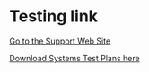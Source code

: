 # Testing link

[Go to the Support Web Site](https://support.west-wind.com)

[Download Systems Test Plans here](../download/SysTestPlans.xlsx)

<!-- <a href="/path/to/image"><img src="/path/to/image" /></a> -->